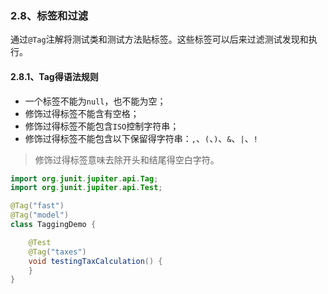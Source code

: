 ### 2.8、标签和过滤

通过`@Tag`注解将测试类和测试方法贴标签。这些标签可以后来过滤测试发现和执行。

#### 2.8.1、Tag得语法规则

- 一个标签不能为`null`，也不能为空；
- 修饰过得标签不能含有空格；
- 修饰过得标签不能包含`ISO`控制字符串；
- 修饰过得标签不能包含以下保留得字符串：`,`、`(`、`)`、`&`、`|`、`!`

> 修饰过得标签意味去除开头和结尾得空白字符。

```java
import org.junit.jupiter.api.Tag;
import org.junit.jupiter.api.Test;

@Tag("fast")
@Tag("model")
class TaggingDemo {

    @Test
    @Tag("taxes")
    void testingTaxCalculation() {
    }
}
```















































